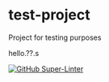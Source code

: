 # test-project
Project for testing purposes

hello.??.s

[![GitHub Super-Linter](https://github.com/JakubSzuber/test-project/workflows/CI/badge.svg)](https://github.com/marketplace/actions/super-linter)
